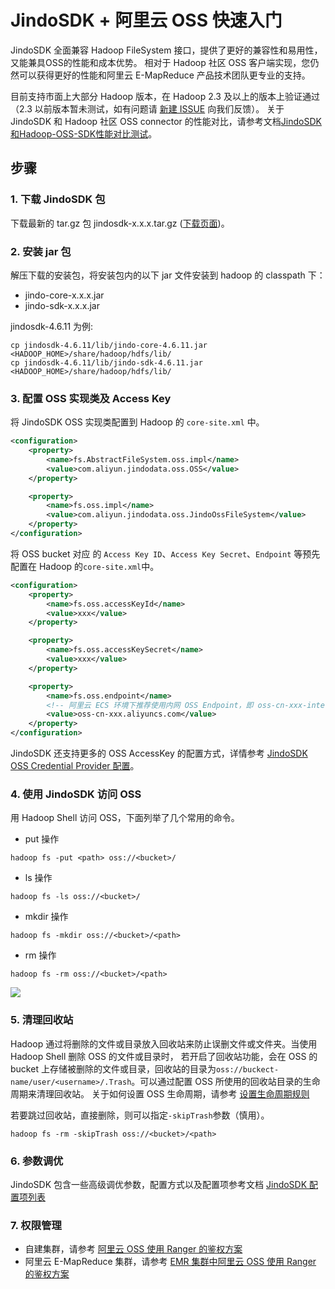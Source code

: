# JindoSDK + 阿里云 OSS 快速入门

JindoSDK 全面兼容 Hadoop FileSystem 接口，提供了更好的兼容性和易用性，又能兼具OSS的性能和成本优势。
相对于 Hadoop 社区 OSS 客户端实现，您仍然可以获得更好的性能和阿里云 E-MapReduce 产品技术团队更专业的支持。

目前支持市面上大部分 Hadoop 版本，在 Hadoop 2.3 及以上的版本上验证通过（2.3 以前版本暂未测试，如有问题请 [新建 ISSUE](https://github.com/aliyun/alibabacloud-jindodata/issues/new) 向我们反馈）。
关于 JindoSDK 和 Hadoop 社区 OSS connector 的性能对比，请参考文档[JindoSDK和Hadoop-OSS-SDK性能对比测试](/docs/user/4.x/4.0.0/oss/hadoop/jindosdk_vs_hadoop_sdk.md)。

## 步骤

### 1. 下载 JindoSDK 包
下载最新的 tar.gz 包 jindosdk-x.x.x.tar.gz ([下载页面](/docs/user/4.x/jindodata_download.md))。

### 2. 安装 jar 包
解压下载的安装包，将安装包内的以下 jar 文件安装到 hadoop 的 classpath 下：
* jindo-core-x.x.x.jar
* jindo-sdk-x.x.x.jar

jindosdk-4.6.11 为例:
```
cp jindosdk-4.6.11/lib/jindo-core-4.6.11.jar <HADOOP_HOME>/share/hadoop/hdfs/lib/
cp jindosdk-4.6.11/lib/jindo-sdk-4.6.11.jar <HADOOP_HOME>/share/hadoop/hdfs/lib/
```

### 3. 配置 OSS 实现类及 Access Key

将 JindoSDK OSS 实现类配置到 Hadoop 的 `core-site.xml` 中。

```xml
<configuration>
    <property>
        <name>fs.AbstractFileSystem.oss.impl</name>
        <value>com.aliyun.jindodata.oss.OSS</value>
    </property>

    <property>
        <name>fs.oss.impl</name>
        <value>com.aliyun.jindodata.oss.JindoOssFileSystem</value>
    </property>
</configuration>
```
将 OSS bucket 对应 的 `Access Key ID`、`Access Key Secret`、`Endpoint` 等预先配置在 Hadoop 的`core-site.xml`中。
```xml
<configuration>
    <property>
        <name>fs.oss.accessKeyId</name>
        <value>xxx</value>
    </property>

    <property>
        <name>fs.oss.accessKeySecret</name>
        <value>xxx</value>
    </property>

    <property>
        <name>fs.oss.endpoint</name>
        <!-- 阿里云 ECS 环境下推荐使用内网 OSS Endpoint，即 oss-cn-xxx-internal.aliyuncs.com -->
        <value>oss-cn-xxx.aliyuncs.com</value>
    </property>
</configuration>
```
JindoSDK 还支持更多的 OSS AccessKey 的配置方式，详情参考 [JindoSDK OSS Credential Provider 配置](/docs/user/4.x/4.6.x/4.6.11/oss/security/jindosdk_credential_provider_oss.md)。

### 4. 使用 JindoSDK 访问 OSS
用 Hadoop Shell 访问 OSS，下面列举了几个常用的命令。

* put 操作
```
hadoop fs -put <path> oss://<bucket>/
```

* ls 操作
```
hadoop fs -ls oss://<bucket>/
```

* mkdir 操作
```
hadoop fs -mkdir oss://<bucket>/<path>
```

* rm 操作
```
hadoop fs -rm oss://<bucket>/<path>
```

<img src="/docs/user/4.x/4.0.0/oss/pic/jindofs_sdk_cmd.png#pic_center" />

### 5. 清理回收站
Hadoop 通过将删除的文件或目录放入回收站来防止误删文件或文件夹。当使用 Hadoop Shell 删除 OSS 的文件或目录时，
若开启了回收站功能，会在 OSS 的 bucket 上存储被删除的文件或目录，回收站的目录为`oss://buckect-name/user/<username>/.Trash`。可以通过配置 OSS 所使用的回收站目录的生命周期来清理回收站。
关于如何设置 OSS 生命周期，请参考 [设置生命周期规则](https://help.aliyun.com/document_detail/31904.html)

若要跳过回收站，直接删除，则可以指定`-skipTrash`参数（慎用）。

```
hadoop fs -rm -skipTrash oss://<bucket>/<path>
```

### 6. 参数调优
JindoSDK 包含一些高级调优参数，配置方式以及配置项参考文档 [JindoSDK 配置项列表](/docs/user/4.x/4.6.x/4.6.11/oss/configuration/jindosdk_configuration_list.md)

### 7. 权限管理

* 自建集群，请参考 [阿里云 OSS 使用 Ranger 的鉴权方案](/docs/user/4.x/4.6.x/4.6.11/jindofsx/permission/jindofsx_ranger.md)
* 阿里云 E-MapReduce 集群，请参考 [EMR 集群中阿里云 OSS 使用 Ranger 的鉴权方案](/docs/user/4.x/4.6.x/4.6.11/jindofsx/permission/jindofsx_ranger_emr.md)